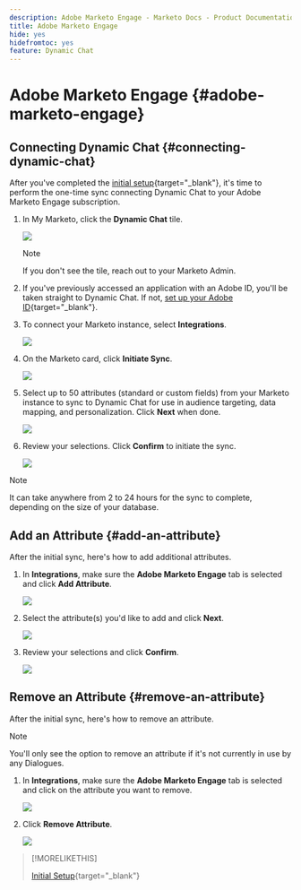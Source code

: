 ```yaml
---
description: Adobe Marketo Engage - Marketo Docs - Product Documentation
title: Adobe Marketo Engage
hide: yes
hidefromtoc: yes
feature: Dynamic Chat
---
```

# Adobe Marketo Engage {#adobe-marketo-engage}

## Connecting Dynamic Chat {#connecting-dynamic-chat}

After you've completed the [initial setup](/help/marketo/product-docs/demand-generation/dynamic-chat/initial-setup.md){target="_blank"}, it's time to perform the one-time sync connecting Dynamic Chat to your Adobe Marketo Engage subscription.

1. In My Marketo, click the **Dynamic Chat** tile.

   ![](assets/adobe-marketo-engage-1.png)

   >[!NOTE]
   >
   >If you don't see the tile, reach out to your Marketo Admin.

1. If you've previously accessed an application with an Adobe ID, you'll be taken straight to Dynamic Chat. If not, [set up your Adobe ID](https://helpx.adobe.com/manage-account/using/create-update-adobe-id.html){target="_blank"}.

1. To connect your Marketo instance, select **Integrations**.

   ![](assets/adobe-marketo-engage-2.png)

1. On the Marketo card, click **Initiate Sync**.

   ![](assets/adobe-marketo-engage-3.png)

1. Select up to 50 attributes (standard or custom fields) from your Marketo instance to sync to Dynamic Chat for use in audience targeting, data mapping, and personalization. Click **Next** when done.

   ![](assets/adobe-marketo-engage-4.png)

1. Review your selections. Click **Confirm** to initiate the sync.

   ![](assets/adobe-marketo-engage-5.png)

>[!NOTE]
>
>It can take anywhere from 2 to 24 hours for the sync to complete, depending on the size of your database.

## Add an Attribute {#add-an-attribute}

After the initial sync, here's how to add additional attributes.

1. In **Integrations**, make sure the **Adobe Marketo Engage** tab is selected and click **Add Attribute**.

   ![](assets/adobe-marketo-engage-6.png)

1. Select the attribute(s) you'd like to add and click **Next**.

   ![](assets/adobe-marketo-engage-7.png)

1. Review your selections and click **Confirm**.

   ![](assets/adobe-marketo-engage-8.png)

## Remove an Attribute {#remove-an-attribute}

After the initial sync, here's how to remove an attribute.

>[!NOTE]
>
>You'll only see the option to remove an attribute  if it's not currently in use by any Dialogues.

1. In **Integrations**, make sure the **Adobe Marketo Engage** tab is selected and click on the attribute you want to remove.

   ![](assets/adobe-marketo-engage-9.png)

1. Click **Remove Attribute**.

   ![](assets/adobe-marketo-engage-10.png)

>[!MORELIKETHIS]
>
>[Initial Setup](/help/marketo/product-docs/demand-generation/dynamic-chat/initial-setup.md){target="_blank"}

